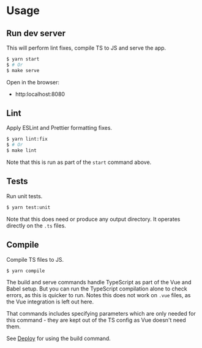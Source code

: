 # Usage

## Run dev server

This will perform lint fixes, compile TS to JS and serve the app.

```sh
$ yarn start
$ # Or
$ make serve
```

Open in the browser:

- http:localhost:8080


## Lint

Apply ESLint and Prettier formatting fixes.

```sh
$ yarn lint:fix
$ # Or
$ make lint
```

Note that this is run as part of the `start` command above.


## Tests

Run unit tests.

```sh
$ yarn test:unit
```

Note that this does need or produce any output directory. It operates directly on the `.ts` files.


## Compile

Compile TS files to JS.

```sh
$ yarn compile
```

The build and serve commands handle TypeScript as part of the Vue and Babel setup. But you can run the TypeScript compilation alone to check errors, as this is quicker to run. Notes this does not work on `.vue` files, as the Vue integration is left out here.

That commands includes specifying parameters which are only needed for this command - they are kept out of the TS config as Vue doesn't need them.

See [Deploy](deploy.md) for using the build command.
